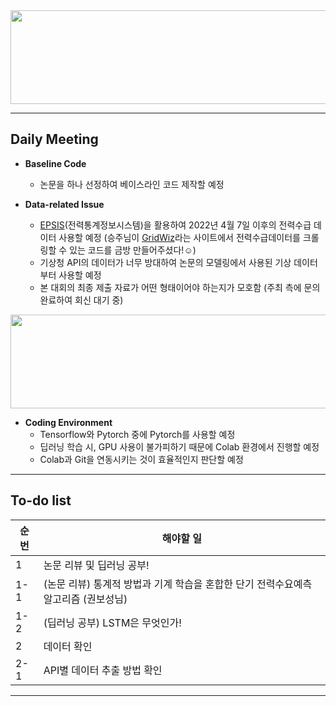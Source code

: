 <img src="https://github.com/TAEJIN-AHN/Electricity-Load-Prediction/assets/125945387/a0a67a63-34ba-481e-8b6c-7c99dbf0b458"  width="600" height="150"/>

---

## **Daily Meeting**
* **Baseline Code**
  * 논문을 하나 선정하여 베이스라인 코드 제작할 예정

* **Data-related Issue**
  * [EPSIS](https://epsis.kpx.or.kr/epsisnew/selectEkgeEpsMepRealChart.do?menuId=030300)(전력통계정보시스템)을 활용하여 2022년 4월 7일 이후의 전력수급 데이터 사용할 예정 (승주님이 [GridWiz](http://www.happydr.co.kr/)라는 사이트에서 전력수급데이터를 크롤링할 수 있는 코드를 금방 만들어주셨다!:relaxed:)
  * 기상청 API의 데이터가 너무 방대하여 논문의 모델링에서 사용된 기상 데이터부터 사용할 예정
  * 본 대회의 최종 제출 자료가 어떤 형태이어야 하는지가 모호함 (주최 측에 문의완료하여 회신 대기 중)
<img src="https://github.com/TAEJIN-AHN/Electricity-Load-Prediction/assets/125945387/d4e589e9-78e0-4dfd-97cc-17ab84b0620e"  width="600" height="150"/>

* **Coding Environment**
  * Tensorflow와 Pytorch 중에 Pytorch를 사용할 예정
  * 딥러닝 학습 시, GPU 사용이 불가피하기 때문에 Colab 환경에서 진행할 예정
  * Colab과 Git을 연동시키는 것이 효율적인지 판단할 예정

---

## **To-do list**

|순번|해야할 일|
|--|--|
|1|논문 리뷰 및 딥러닝 공부!|
|1-1|(논문 리뷰) 통계적 방법과 기계 학습을 혼합한 단기 전력수요예측 알고리즘 (권보성님)|
|1-2|(딥러닝 공부) LSTM은 무엇인가!|
|2|데이터 확인|
|2-1|API별 데이터 추출 방법 확인|

---
